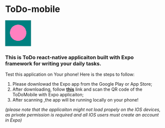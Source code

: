 # ToDo-mobile
![GitHub Logo](/assets/iconFront3.png)

### This is ToDo react-native applicaiton built with Expo framework for writing your daily tasks.

Test this application on Your phone! Here is the steps to follow:
1. Please downlowad the Expo app from the Google Play or App Store;
2. After downloading, follow **[this](https://expo.dev/@fedos27/ToDoMobile)** link and scan the QR code of the ToDoMobile with Expo applicaiton;
3. After scanning ,the app will be running locally on your phone!

*(please note that the applicaiton might not load propely on the IOS devices, as private permission is 
required and all IOS users must create an account in Expo)*
